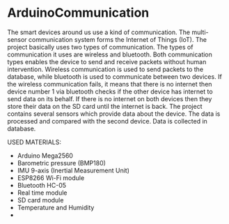 # ArduinoCommunication
The smart devices around us use a kind of communication. The multi-sensor communication system forms the Internet of Things (IoT). The project basically uses two types of communication. The types of communication it uses are wireless and bluetooth. Both communication types enables the device to send and receive packets without human intervention. Wireless communication is used to send packets to the database, while bluetooth is used to communicate between two devices. If the wireless communication fails, it means that there is no internet then device number 1 via bluetooth checks if the other device has internet to send data on its behalf. If there is no internet on both devices then they store their data on the SD card until the internet is back. The project contains several sensors which provide data about the device. The data is processed and compared with the second device. Data is collected in database.

USED MATERIALS: 
- Arduino Mega2560
- Barometric pressure (BMP180) 
- IMU 9-axis (Inertial Measurement Unit)
- ESP8266 Wi-Fi module
- Bluetooth HC-05
- Real time module
- SD card module
- Temperature and Humidity
- 
